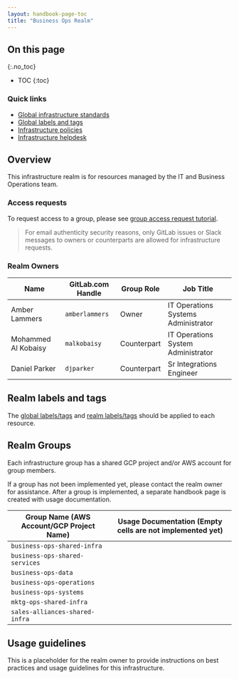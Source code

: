 ```yaml
---
layout: handbook-page-toc
title: "Business Ops Realm"
---
```


## On this page
{:.no_toc}

- TOC
{:toc}

### Quick links

* [Global infrastructure standards](/handbook/infrastructure-standards)
* [Global labels and tags](/handbook/infrastructure-standards/labels-tags)
* [Infrastructure policies](/handbook/infrastructure-standards/policies)
* [Infrastructure helpdesk](/handbook/infrastructure-standards/helpdesk)

## Overview

This infrastructure realm is for resources managed by the IT and Business Operations team.

### Access requests

To request access to a group, please see [group access request tutorial](/handbook/infrastructure-standards/tutorials/groups/access-request).

> For email authenticity security reasons, only GitLab issues or Slack messages to owners or counterparts are allowed for infrastructure requests.

### Realm Owners

| Name                 | GitLab.com Handle       | Group Role       | Job Title                                |
|----------------------|-------------------------|------------------|------------------------------------------|
| Amber Lammers        | `amberlammers`          | Owner            | IT Operations Systems Administrator      |
| Mohammed Al Kobaisy  | `malkobaisy`            | Counterpart      | IT Operations System Administrator       |
| Daniel Parker        | `djparker`              | Counterpart      | Sr Integrations Engineer                 |

## Realm labels and tags

The [global labels/tags](/handbook/infrastructure-standards/labels-tags) and [realm labels/tags](/handbook/infrastructure-standards/realms/business-ops/labels-tags) should be applied to each resource.

## Realm Groups

Each infrastructure group has a shared GCP project and/or AWS account for group members.

If a group has not been implemented yet, please contact the realm owner for assistance. After a group is implemented, a separate handbook page is created with usage documentation.

| Group Name (AWS Account/GCP Project Name) | Usage Documentation (Empty cells are not implemented yet)                                                               |
|-------------------------------------------|-------------------------------------------------------------------------------------------------------------------------|
| `business-ops-shared-infra`               | <!--[Group Docs](/handbook/infrastructure-standards/realms/business-ops/groups/business-ops-shared-infra)-->            |
| `business-ops-shared-services`            | <!--[Group Docs](/handbook/infrastructure-standards/realms/business-ops/groups/business-ops-shared-services)-->         |
| `business-ops-data`                       | <!--[Group Docs](/handbook/infrastructure-standards/realms/business-ops/groups/business-ops-data)-->                    |
| `business-ops-operations`                 | <!--[Group Docs](/handbook/infrastructure-standards/realms/business-ops/groups/business-ops-operations)-->              |
| `business-ops-systems`                    | <!--[Group Docs](/handbook/infrastructure-standards/realms/business-ops/groups/business-ops-systems)-->                 |
| `mktg-ops-shared-infra`                   | <!--[Group Docs](/handbook/infrastructure-standards/realms/business-ops/groups/mktg-ops-shared-infra)-->                |
| `sales-alliances-shared-infra`            | <!--[Group Docs](/handbook/infrastructure-standards/realms/business-ops/groups/sales-alliances-shared-infra)-->         |

## Usage guidelines

This is a placeholder for the realm owner to provide instructions on best practices and usage guidelines for this infrastructure.
